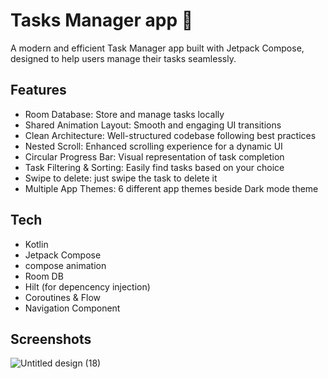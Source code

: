 # Tasks Manager app 🚀
A modern and efficient Task Manager app built with Jetpack Compose, designed to help users manage their tasks seamlessly.

## Features
- Room Database: Store and manage tasks locally
- Shared Animation Layout: Smooth and engaging UI transitions
-  Clean Architecture: Well-structured codebase following best practices
-  Nested Scroll: Enhanced scrolling experience for a dynamic UI
-  Circular Progress Bar: Visual representation of task completion
-  Task Filtering & Sorting: Easily find tasks based on your choice
-  Swipe to delete: just swipe the task to delete it
-  Multiple App Themes: 6 different app themes beside Dark mode theme

## Tech
- Kotlin
- Jetpack Compose
- compose animation
- Room DB
- Hilt (for depencency injection)
- Coroutines & Flow
- Navigation Component

## Screenshots
![Untitled design (18)](https://github.com/user-attachments/assets/54d28c11-75b0-455a-ae46-a385ae5fd928)
